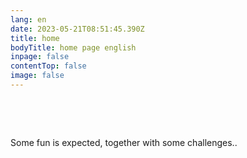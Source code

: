 ```yaml
---
lang: en
date: 2023-05-21T08:51:45.390Z
title: home
bodyTitle: home page english
inpage: false
contentTop: false
image: false
---
```

<p><ecl-banner theme="ec" size="l" style-class="" variant="image-overlay" image-alt="alternative text" image="/images/aerial-view-cargo-ship-cargo-container-harbor.jpg" centered="true" external="false" banner-title="Welcome to the ECL ssg playground!" cta-link="" cta-label="" full-width="false" credit="Image by tawatchai07 on Freepik">&nbsp;</ecl-banner></p><p><ecl-spacing direction="b" breakpoint="" value="l" outer="true" inner="false">&nbsp;</ecl-spacing></p><p><ecl-text tag="div" theme="ec" is-bold="true" level="2" size="m" item-id="" slot="">Some fun is expected, together with some challenges..</ecl-text></p><p><ecl-spacing direction="t" breakpoint="" value="m" outer="true" inner="false">&nbsp;</ecl-spacing></p><p><ecl-accordion style-class="" theme="ec" with-utils="" ecl-script="true"><ecl-accordion-item style-class="" id="first-item" theme="ec" label="Where do i start from?">&nbsp;</ecl-accordion-item><ecl-accordion-item style-class="" id="item-id" theme="ec" label="Where do i find documentation for the ECL webcomponents?">&nbsp;</ecl-accordion-item><ecl-accordion-item style-class="" id="third-item" theme="ec" label="Where can i see the result of my work?">&nbsp;</ecl-accordion-item></ecl-accordion></p><p>&nbsp;</p><p>&nbsp;</p><p>&nbsp;</p><p>&nbsp;</p>